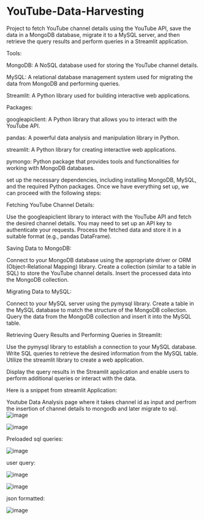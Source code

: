 # YouTube-Data-Harvesting
Project to fetch YouTube channel details using the YouTube API, save the data in a MongoDB database, migrate it to a MySQL server, and then retrieve the query results and perform queries in a Streamlit application.

Tools:

MongoDB: A NoSQL database used for storing the YouTube channel details.

MySQL: A relational database management system used for migrating the data from MongoDB and performing queries.

Streamlit: A Python library used for building interactive web applications.

Packages:

googleapiclient: A Python library that allows you to interact with the YouTube API.

pandas: A powerful data analysis and manipulation library in Python.

streamlit: A Python library for creating interactive web applications.

pymongo: Python package that provides tools and functionalities for working with MongoDB databases.


set up the necessary dependencies, including installing MongoDB, MySQL, and the required Python packages. Once we have everything set up, we can proceed with the following steps:

Fetching YouTube Channel Details:

Use the googleapiclient library to interact with the YouTube API and fetch the desired channel details. You may need to set up an API key to authenticate your requests.
Process the fetched data and store it in a suitable format (e.g., pandas DataFrame).

Saving Data to MongoDB:

Connect to your MongoDB database using the appropriate driver or ORM (Object-Relational Mapping) library.
Create a collection (similar to a table in SQL) to store the YouTube channel details.
Insert the processed data into the MongoDB collection.

Migrating Data to MySQL:

Connect to your MySQL server using the pymysql library.
Create a table in the MySQL database to match the structure of the MongoDB collection.
Query the data from the MongoDB collection and insert it into the MySQL table.

Retrieving Query Results and Performing Queries in Streamlit:

Use the pymysql library to establish a connection to your MySQL database.
Write SQL queries to retrieve the desired information from the MySQL table.
Utilize the streamlit library to create a web application.

Display the query results in the Streamlit application and enable users to perform additional queries or interact with the data.

Here is a snippet from streamlit Application:

Youtube Data Analysis page where it takes channel id as input and perfrom the insertion of channel details to mongodb and later migrate to sql.
![image](https://github.com/Soujanya-CS/YouTube-Data-Harvesting/assets/136436804/04e15c42-2d67-42bd-8b99-e790e925161d)

![image](https://github.com/Soujanya-CS/YouTube-Data-Harvesting/assets/136436804/5d5362ce-288c-4590-b64f-2280a3ca4985)

Preloaded sql queries:

![image](https://github.com/Soujanya-CS/YouTube-Data-Harvesting/assets/136436804/ca2ab4b8-b8c6-4e47-a66a-2d9d8d959b9c)

user query:

![image](https://github.com/Soujanya-CS/YouTube-Data-Harvesting/assets/136436804/62a01802-436a-41bc-98af-78b3a84ec31e)

![image](https://github.com/Soujanya-CS/YouTube-Data-Harvesting/assets/136436804/925e62e6-eb25-4231-a242-00f1aa2b5349)


json formatted:

![image](https://github.com/Soujanya-CS/YouTube-Data-Harvesting/assets/136436804/75eeac38-1c62-41fd-b523-a754824d6099)

